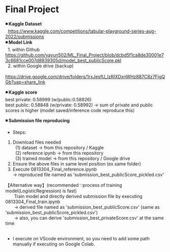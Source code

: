 # Final Project
**◾ Kaggle Dataset**  
&nbsp; https://www.kaggle.com/competitions/tabular-playground-series-aug-2022/submissions  
**◾ Model Link**   
&nbsp; 1. within Github
&nbsp; https://github.com/yayun502/ML_Final_Project/blob/dcbd5f1ca8de30001e73c6681cce007d8939305d/model_best_publicScore.pkl   
&nbsp; 2. within Google drive (backup)  
&nbsp; https://drive.google.com/drive/folders/1rxJesfU_IzRIXDxnWHz887C8z7FjgQGb?usp=share_link
  
**◾ Kaggle score**  
best private: 0.58999 (w/public:0.58826)  
best public: 0.58848 (w/private: 0.58992) &rarr; sum of private and public scores is higher (model saved/inference code reproduce this)    
  
**◾ Submission file reproducing**  
* Steps:  
1. Download files needed  
&nbsp; (1) dataset &rarr; from this repository / Kaggle   
&nbsp; (2) reference ipynb  &rarr; from this repository  
&nbsp; (3) trained model  &rarr; from this repository / Google drive  
2. Ensure the above files in same level position (ex.same folder)   
3. Execute 0813304_Final_reference.ipynb  
&rarr; reproduced file named as 'submission_best_publicScore_pickled.csv'  
  
【Alternative way】(recommended ∵process of training model(LogisticRegression) is fast)    
 &nbsp;&nbsp;&nbsp;&nbsp;&nbsp;&nbsp; Train model and directly derived submission file by executing 0813304_Final_train.ipynb  
 &nbsp;&nbsp;&nbsp;&nbsp;&nbsp;&nbsp; &rarr; derived file named as 'submission_best_publicScore.csv' (same as 'submission_best_publicScore_pickled.csv')  
 &nbsp;&nbsp;&nbsp;&nbsp;&nbsp;&nbsp; &rarr; also, you can derive 'submission_best_privateScore.csv' at the same time  
&emsp;    
* I execute on VScode environment, so you need to add some path manually if executing on Google Colab.  


  

